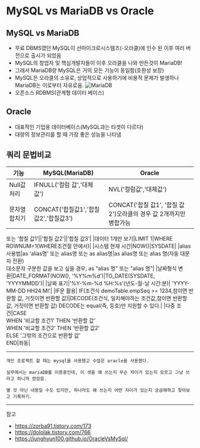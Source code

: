 # MySQL vs MariaDB vs Oracle
## MySQL vs MariaDB
- 무료 DBMS였던 MySQL이 선마이크로시스템즈(-오라클)에 인수 된 이후 여러 버전으로 출시가 되었음
- MySQL의 창업자 및 핵심개발자들이 이후 오라클을 나와 만든것이 MariaDB!
- 그래서 MariaDB랑 MySQL은 거의 모든 기능이 동일함(호환성 보장)
- MySQL은 오라클의 소유로, 상업적으로 사용하기에 비용적 문제가 발생하나 MariaDB는 이로부터 자유로움.
![MariaDB](https://user-images.githubusercontent.com/64389378/114140787-b0a2fa80-994b-11eb-8186-37416601da7c.png)
- 오픈소스 RDBMS(관계형 데이터 베이스)

## Oracle
- 대표적인 기업용 데이터베이스(MySQL과는 타겟이 다르다)
- 대량의 정보관리를 할 때 가장 좋은 성능을 나타냄



## 쿼리 문법비교
|기능|MySQL(MariaDB)|Oracle|
|--|--|--|
|Null값 처리|IFNULL('컬럼 값','대체 값')|NVL('컬럼값','대체값')|
|문자열 합치기|CONCAT('합칠값1','합칠값2','합칠값3')|CONCAT('합칠 값1', '합칠 값2')오라클의 경우 값 2개까지만 병합가능
 또는
'합칠 값1'||'합칠 값2'||'합칠 값3'|
|데이터 1개만 보기|LIMIT 1|WHERE ROWNUM=1(WHERE조건절 안에서)|
|시스템 현재 시간|NOW()|SYSDATE|
|alias사용법|as 'alias명' 또는 alias명 또는 as alias명|as alias명 또는 alias 명(자동 대문자 전환)<br>대소문자 구분한 값을 보고 싶을 경우, as "alias 명" 또는 "alias 명"|
|날짜형식 변환|DATE_FORMAT(NOW(), '%Y%m%d')|TO_DATE(SYSDATE, 'YYYYMMDD')|
|날짜 표기|'%Y-%m-%d %H:%s'(년도-월-날 시간:분)| 'YYYY-MM-DD HH24:MI'|
|IF문 활용| IF(조건식 demoTable.empSeq >= 1234,참이면 반환할 값, 거짓이면 반환할 값)|DECODE(조건식, 일치해야하는 조건값,참이면 반환할 값, 거짓이면 반환할 값) DECODE는 equal(즉, 등호)만 지원할 수 있다.|
|다중 조건|CASE<br>WHEN '비교할 조건1' THEN '반환할 값'<br> WHEN '비교할 조건2' THEN '반환할 값2' <br>ELSE '그밖의 조건으로 반환할 값' <br>END|좌동|
 


- - -


```
개인 프로젝트 할 때는 mysql을 사용했고 수업은 oracle을 사용했다.

실무에서는 mariaDB를 이용중인데, 이 셋을 왜 쓰는지 무슨 차이가 있는지 모르고 그냥 쓰라고 하니까 썼었음.

별 것 아닌 내용일 수도 있지만, 하나라도 왜 쓰는지 어떤 차이가 있는지 궁금해하고 찾아보고 기록하기.

```


- - - 
참고
- https://zorba91.tistory.com/173
- https://dololak.tistory.com/766
- https://junghyun100.github.io/OracleVsMySql/
